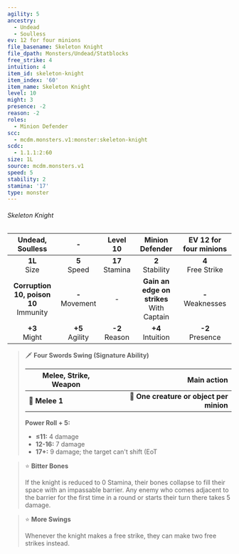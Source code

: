 ```yaml
---
agility: 5
ancestry:
  - Undead
  - Soulless
ev: 12 for four minions
file_basename: Skeleton Knight
file_dpath: Monsters/Undead/Statblocks
free_strike: 4
intuition: 4
item_id: skeleton-knight
item_index: '60'
item_name: Skeleton Knight
level: 10
might: 3
presence: -2
reason: -2
roles:
  - Minion Defender
scc:
  - mcdm.monsters.v1:monster:skeleton-knight
scdc:
  - 1.1.1:2:60
size: 1L
source: mcdm.monsters.v1
speed: 5
stability: 2
stamina: '17'
type: monster
---
```


###### Skeleton Knight

|              Undead, Soulless              |          -          |      Level 10       |                Minion Defender                | EV 12 for four minions |
| :----------------------------------------: | :-----------------: | :-----------------: | :-------------------------------------------: | :--------------------: |
|              **1L**<br/> Size              |  **5**<br/> Speed   | **17**<br/> Stamina |             **2**<br/> Stability              | **4**<br/> Free Strike |
| **Corruption 10, poison 10**<br/> Immunity | **-**<br/> Movement |          -          | **Gain an edge on strikes**<br/> With Captain | **-**<br/> Weaknesses  |
|             **+3**<br/> Might              | **+5**<br/> Agility | **-2**<br/> Reason  |             **+4**<br/> Intuition             |  **-2**<br/> Presence  |

<!-- -->
> 🗡 **Four Swords Swing (Signature Ability)**
>
> | **Melee, Strike, Weapon** |                          **Main action** |
> | ------------------------- | ---------------------------------------: |
> | **📏 Melee 1**            | **🎯 One creature or object per minion** |
>
> **Power Roll + 5:**
>
> - **≤11:** 4 damage
> - **12-16:** 7 damage
> - **17+:** 9 damage; the target can't shift (EoT

<!-- -->
> ⭐️ **Bitter Bones**
>
> If the knight is reduced to 0 Stamina, their bones collapse to fill their space with an impassable barrier. Any enemy who comes adjacent to the barrier for the first time in a round or starts their turn there takes 5 damage.

<!-- -->
> ⭐️ **More Swings**
>
> Whenever the knight makes a free strike, they can make two free strikes instead.
